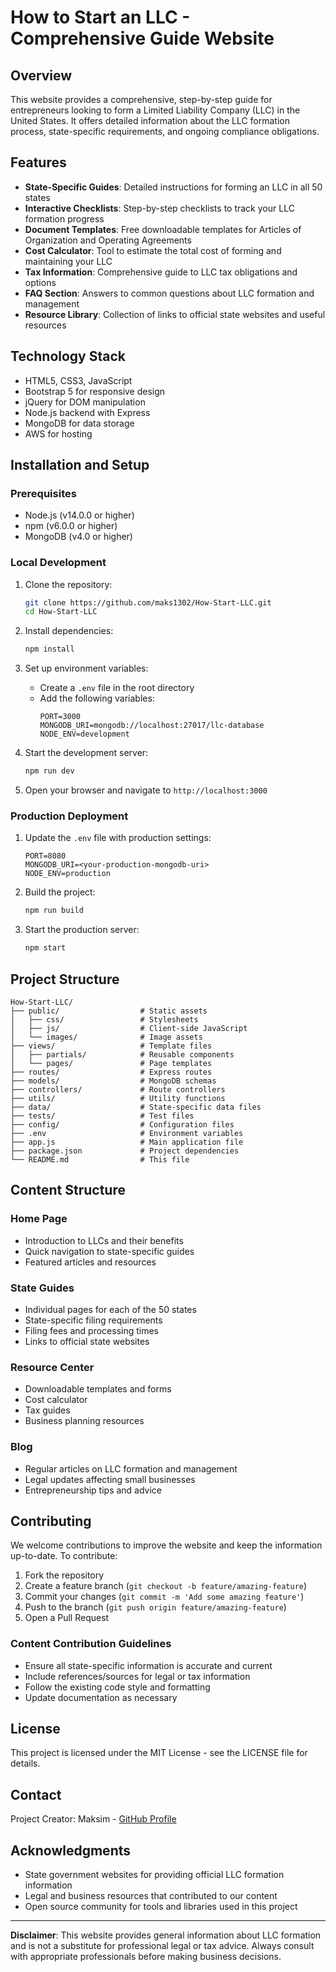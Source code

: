 # How to Start an LLC - Comprehensive Guide Website

## Overview

This website provides a comprehensive, step-by-step guide for entrepreneurs looking to form a Limited Liability Company (LLC) in the United States. It offers detailed information about the LLC formation process, state-specific requirements, and ongoing compliance obligations.

## Features

- **State-Specific Guides**: Detailed instructions for forming an LLC in all 50 states
- **Interactive Checklists**: Step-by-step checklists to track your LLC formation progress
- **Document Templates**: Free downloadable templates for Articles of Organization and Operating Agreements
- **Cost Calculator**: Tool to estimate the total cost of forming and maintaining your LLC
- **Tax Information**: Comprehensive guide to LLC tax obligations and options
- **FAQ Section**: Answers to common questions about LLC formation and management
- **Resource Library**: Collection of links to official state websites and useful resources

## Technology Stack

- HTML5, CSS3, JavaScript
- Bootstrap 5 for responsive design
- jQuery for DOM manipulation
- Node.js backend with Express
- MongoDB for data storage
- AWS for hosting

## Installation and Setup

### Prerequisites

- Node.js (v14.0.0 or higher)
- npm (v6.0.0 or higher)
- MongoDB (v4.0 or higher)

### Local Development

1. Clone the repository:
   ```bash
   git clone https://github.com/maks1302/How-Start-LLC.git
   cd How-Start-LLC
   ```

2. Install dependencies:
   ```bash
   npm install
   ```

3. Set up environment variables:
   - Create a `.env` file in the root directory
   - Add the following variables:
     ```
     PORT=3000
     MONGODB_URI=mongodb://localhost:27017/llc-database
     NODE_ENV=development
     ```

4. Start the development server:
   ```bash
   npm run dev
   ```

5. Open your browser and navigate to `http://localhost:3000`

### Production Deployment

1. Update the `.env` file with production settings:
   ```
   PORT=8080
   MONGODB_URI=<your-production-mongodb-uri>
   NODE_ENV=production
   ```

2. Build the project:
   ```bash
   npm run build
   ```

3. Start the production server:
   ```bash
   npm start
   ```

## Project Structure

```
How-Start-LLC/
├── public/                  # Static assets
│   ├── css/                 # Stylesheets
│   ├── js/                  # Client-side JavaScript
│   └── images/              # Image assets
├── views/                   # Template files
│   ├── partials/            # Reusable components
│   └── pages/               # Page templates
├── routes/                  # Express routes
├── models/                  # MongoDB schemas
├── controllers/             # Route controllers
├── utils/                   # Utility functions
├── data/                    # State-specific data files
├── tests/                   # Test files
├── config/                  # Configuration files
├── .env                     # Environment variables
├── app.js                   # Main application file
├── package.json             # Project dependencies
└── README.md                # This file
```

## Content Structure

### Home Page
- Introduction to LLCs and their benefits
- Quick navigation to state-specific guides
- Featured articles and resources

### State Guides
- Individual pages for each of the 50 states
- State-specific filing requirements
- Filing fees and processing times
- Links to official state websites

### Resource Center
- Downloadable templates and forms
- Cost calculator
- Tax guides
- Business planning resources

### Blog
- Regular articles on LLC formation and management
- Legal updates affecting small businesses
- Entrepreneurship tips and advice

## Contributing

We welcome contributions to improve the website and keep the information up-to-date. To contribute:

1. Fork the repository
2. Create a feature branch (`git checkout -b feature/amazing-feature`)
3. Commit your changes (`git commit -m 'Add some amazing feature'`)
4. Push to the branch (`git push origin feature/amazing-feature`)
5. Open a Pull Request

### Content Contribution Guidelines

- Ensure all state-specific information is accurate and current
- Include references/sources for legal or tax information
- Follow the existing code style and formatting
- Update documentation as necessary

## License

This project is licensed under the MIT License - see the LICENSE file for details.

## Contact

Project Creator: Maksim - [GitHub Profile](https://github.com/maks1302)

## Acknowledgments

- State government websites for providing official LLC formation information
- Legal and business resources that contributed to our content
- Open source community for tools and libraries used in this project

---

**Disclaimer**: This website provides general information about LLC formation and is not a substitute for professional legal or tax advice. Always consult with appropriate professionals before making business decisions.
